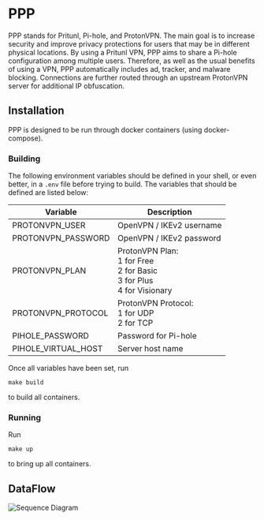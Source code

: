 # PPP
PPP stands for Pritunl, Pi-hole, and ProtonVPN. The main goal is to increase security and improve privacy protections for users that may be in different physical locations. By using a Pritunl VPN, PPP aims to share a Pi-hole configuration among multiple users. Therefore, as well as the usual benefits of using a VPN, PPP automatically includes ad, tracker, and malware blocking. Connections are further routed through an upstream ProtonVPN server for additional IP obfuscation.

## Installation
PPP is designed to be run through docker containers (using docker-compose).

### Building
The following environment variables should be defined in your shell, or even better, in a `.env` file before trying to build. The variables that should be defined are listed below:

| Variable            | Description              |
|---------------------|--------------------------|
| PROTONVPN_USER      | OpenVPN / IKEv2 username |
| PROTONVPN_PASSWORD  | OpenVPN / IKEv2 password |
| PROTONVPN_PLAN      | ProtonVPN Plan: <br> 1 for Free <br> 2 for Basic <br> 3 for Plus <br> 4 for Visionary |
| PROTONVPN_PROTOCOL  | ProtonVPN Protocol: <br> 1 for UDP <br> 2 for TCP |
| PIHOLE_PASSWORD     | Password for Pi-hole     |
| PIHOLE_VIRTUAL_HOST | Server host name         |

Once all variables have been set, run
```
make build
```
to build all containers.

### Running
Run
```
make up
```
to bring up all containers.

## DataFlow
![Sequence Diagram](/../images/images/request_flow.png?raw=true)
